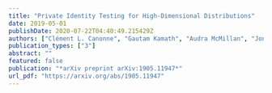 ```yaml
---
title: "Private Identity Testing for High-Dimensional Distributions"
date: 2019-05-01
publishDate: 2020-07-22T04:40:49.215429Z
authors: ["Clément L. Canonne", "Gautam Kamath", "Audra McMillan", "Jonathan Ullman", "Lydia Zakynthinou"]
publication_types: ["3"]
abstract: ""
featured: false
publication: "*arXiv preprint arXiv:1905.11947*"
url_pdf: "https://arxiv.org/abs/1905.11947"
---
```


